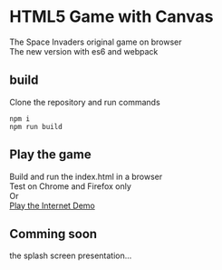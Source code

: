 # HTML5 Game with Canvas

The Space Invaders original game on browser  
The new version with es6 and webpack

## build

Clone the repository and run commands  
```shell
npm i
npm run build
```

## Play the game

Build and run the index.html in a browser  
Test on Chrome and Firefox only  
Or  
[Play the Internet Demo](http://invaders.franckysolo-development.com/)

## Comming soon
the splash screen presentation...
